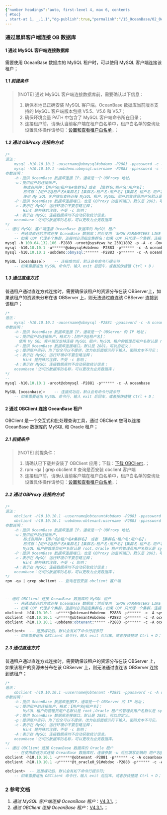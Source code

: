 ```yaml
---
{"number headings":"auto, first-level 4, max 6, contents
{ #toc}
, start-at 1, _.1.1","dg-publish":true,"permalink":"/15_OceanBase/02_OceanBase 基本操作/01_数据库连接和路由/通过黑屏客户端连接 OB 数据库/","dgPassFrontmatter":true}
---
```



### 通过黑屏客户端连接 OB 数据库

#### 1 通过 MySQL 客户端连接数据库
 需要使用 OceanBase 数据库的 MySQL 租户时，可以使用 MySQL 客户端连接该租户；

##### 1.1 前提条件
 
> [!NOTE] 通过 MySQL 客户端连接数据库前，需要确认以下信息：
> 1. 确保本地已正确安装 MySQL 客户端。OceanBase 数据库当前版本支持的 MySQL 客户端版本包括 V5.5、V5.6 和 V5.7；
> 2. 确保环境变量 PATH 中包含了 MySQL 客户端命令所在目录；
> 3. 连接租户前，请确认当前客户端在租户白名单中，租户白名单的查询及设置具体操作请参见：[设置和查看租户白名单](https://www.oceanbase.com/docs/enterprise-oceanbase-database-cn-10000000000355590)，；

##### 1.2 通过 OBProxy 连接的方式

```sql
/*
语法：
	mysql -h10.10.10.1 -uusername@obmysql#obdemo -P2883 -ppassword -c -A oceanbase
	mysql -h10.10.10.1 -uobdemo:obmysql:username -P2883 -ppassword -c -A oceanbase
参数说明：
	-h：提供 OceanBase 数据库连接 IP，通常是一个 OBProxy 地址。
	-u：提供租户的连接账户，
		格式有两种：【用户名@租户名#集群名】或者 【集群名:租户名:用户名】；
		格式有：【用户名@租户名#集群名】【集群名:租户名:用户名】【集群名-租户名-用户名】 或者 【集群名.租户名.用户名】
		使用 My SQL 客户端仅支持连接 MySQL 租户，MySQL 租户的管理员用户名默认是 root。
	-P：提供 OceanBase 数据库连接端口，也是 OBProxy 的监听端口，默认是 2883，可以自定义。
	-c：表示在 MySQL 运行环境中不要忽略注释；
		Hint 是特殊的注释，不受 -c 影响；
	-A：表示在 MySQL 连接数据库时不自动获取统计信息。
	oceanbase：访问的数据库的名称，可以更改为业务数据库
*/
-- 通过 MySQL 客户端连接 OceanBase 数据库的 MySQL 租户
	-- 先通过直连的方式连接 OceanBase 数据库；然后使用 `SHOW PARAMETERS LIKE 'cluster';` 命令来获取集群的名称；
	-- 如果 ODP 代理多个集群，连接时必须指定集群名；如果 ODP 只代理一个集群，连接时则不需指定集群名；
mysql -h 100.64.132.106 -P2883 -uroot@sys#zwy_hz_23011802 -p -A -c -Doceanbase  -- 需要输入密码，连接集群系统租户
mysql -h10.10.10.1 -u******@obmysql#obdemo -P2883 -p****** -c -A oceanbase      
mysql -h10.10.10.1 -uobdemo:obmysql:****** -P2883 -p****** -c -A oceanbase

MySQL [oceanbase]>    -- 连接成功后，默认会有命令行提示符
	-- 如果需要退出 MySQL 命令行，输入 exit 后回车，或者按快捷键 Ctrl + D；
```


##### 1.3 通过直连方式
普通租户通过直连方式连接时，需要确保该租户的资源分布在该 OBServer上，如果该租户的资源未分布在该 OBServer 上，则无法通过直连该 OBServer 连接到该租户；
 
```sql
/*
语法：
	mysql -h10.10.10.1 -uusername@obmysql -P2881 -ppassword -c -A oceanbase
参数说明：
	-h：提供 OceanBase 数据库连接 IP，通常是一个 OBServer 的 IP 地址；
	-u：提供租户的连接账户，格式为：【用户名@租户名】；
	  使用 My SQL 客户端仅支持连接 MySQL 租户，MySQL 租户的管理员用户名默认是 root；
	-P：提供 OceanBase 数据库连接端口，默认是 2881，可以自定义；
	-p：提供账户密码，为了安全可以不提供，改为在后面提示符下输入，密码文本不可见；
	-c：表示在 MySQL 运行环境中不要忽略注释；
		Hint 是特殊的注释，不受 -c 影响；
	-A：表示在 MySQL 连接数据库时不自动获取统计信息；
	oceanbase：访问的数据库的名称，可以更改为业务数据库；
*/
-- 
mysql -h10.10.10.1 -uroot@obmysql -P2881 -p****** -c -A oceanbase

MySQL [oceanbase]>    -- 连接成功后，默认会有命令行提示符
	-- 如果需要退出 MySQL 命令行，输入 exit 后回车，或者按快捷键 Ctrl + D；
```


#### 2 通过 OBClient 连接 OceanBase 租户

 OBClient 是一个交互式和批处理查询工具，通过 OBClient 您可以连接 OceanBase 数据库的 MySQL 和 Oracle 租户；
 
##### 2.1 前提条件

> [!NOTE] 前提条件：
> 1. 请确认已下载并安装了 OBClient 应用；下载：[下载 OBClient](https://open.oceanbase.com/softwareCenter/community)，；
> 	1. rpm -qa | grep obclient # 查询是否安装 obclient 客户端
> 2. 连接租户前，请确认当前客户端在租户白名单中，租户白名单的查询及设置具体操作请参见：[设置和查看租户白名单](https://www.oceanbase.com/docs/enterprise-oceanbase-database-cn-10000000000355590)，；
 
##### 2.2 通过 OBProxy 连接的方式

```sql
/*
语法：
	obclient -h10.10.10.1 -uusername@obtenant#obdemo -P2883 -ppassword -c -A oceanbase
	obclient -h10.10.10.1 -uobdemo:obtenant:username -P2883 -ppassword -c -A oceanbase
参数说明：
	-h：提供 OceanBase 数据库连接 IP，通常是一个 OBProxy 地址。
	-u：提供租户的连接账户，
		格式有两种：【用户名@租户名#集群名】 或者 【集群名:租户名:用户名】；
		格式有：【用户名@租户名#集群名】【集群名:租户名:用户名】【集群名-租户名-用户名】 或者 【集群名.租户名.用户名】
		MySQL 租户的管理员用户名默认是 root，Oracle 租户的管理员用户名默认是 sys；
	-P：提供 OceanBase 数据库连接端口，也是 OBProxy 的监听端口，默认是 2883，可以自定义；
	-c：表示在 MySQL 运行环境中不要忽略注释；
		Hint 是特殊的注释，不受 -c 影响；
	-A：表示在 MySQL 连接数据库时不自动获取统计信息；
	oceanbase：访问的数据库的名称，可以更改为业务数据库；
*/
rpm -qa | grep obclient -- 查询是否安装 obclient 客户端



-- 通过 OBClient 连接 OceanBase 数据库的 MySQL 租户
	-- 先通过直连的方式连接 OceanBase 数据库；然后使用 `SHOW PARAMETERS LIKE 'cluster';` 命令来获取集群的名称；
	-- 如果 ODP 代理多个集群，连接时必须指定集群名；如果 ODP 只代理一个集群，连接时则不需指定集群名；
obclient -h10.10.10.1 -u*****@obtenant#obdemo -P2883 -p****** -c -A sys        	
obclient -h10.10.10.1 -u*****@obtenant#obdemo -P2883 -p****** -c -A oceanbase
obclient -h10.10.10.1 -uobdemo:obtenant:***** -P2883 -p****** -c -A oceanbase

obclient>  -- 连接成功后，默认会有如下命令行提示符
	-- 如果需要退出 OBClient 命令行，输入 exit 后回车，或者按快捷键 Ctrl + D；
```


##### 2.3 通过直连方式
 普通租户通过直连方式连接时，需要确保该租户的资源分布在该 OBServer 上，如果该租户的资源未分布在该 OBServer 上，则无法通过直连该 OBServer 连接到该租户；

```sql
/*
语法：
	obclient -h10.10.10.1 -uusername@obtenant -P2881 -ppassword -c -A oceanbase
参数说明：
	-h：提供 OceanBase 数据库连接IP，通常是一个 OBServer 的 IP 地址；
	-u：提供租户的连接账户，格式：【用户名@租户名】；
		MySQL 租户的管理员用户名默认是 root；Oracle 租户的管理员用户名默认是 sys；
	-P：提供 OceanBase 数据库连接端口，默认是 2881，可以自定义。
	-p：提供账户密码，为了安全可以不提供，改为在后面提示符下输入，密码文本不可见。
	-c：表示在 MySQL 运行环境中不要忽略注释；
		Hint 是特殊的注释，不受 -c 影响；
	-A：表示在 MySQL 连接数据库时不自动获取统计信息。
	oceanbase：访问的数据库的名称，可以更改为业务数据库。
*/
-- 通过 OBClient 连接 OceanBase 数据库的 Oracle 租户
	-- 在使用直连方式连接 OceanBase 数据库时，连接参数 -u 后应填写正确的 用户名@租户名，不要指定集群名。如果在 -u 中包含了集群名，会导致连接报错；
obclient -h10.10.10.1 -u******@obtenant -P2881 -p****** -c -A oceanbase
obclient -h10.10.10.1 -u******@t_oracle0_91#obdoc -P2883 -p****** -c -A sys  

obclient>  -- 连接成功后，默认会有如下命令行提示符;
	-- 如果需要退出 OBClient 命令行，输入 exit 后回车，或者按快捷键 Ctrl + D；
```


### 2 参考文档
1. *通过 MySQL 客户端连接 OceanBase 租户*：[V4.3.1](https://www.oceanbase.com/docs/common-oceanbase-database-cn-1000000000818875)，；
2. *通过 OBClient 连接 OceanBase 租户*：[V4.3.1](https://www.oceanbase.com/docs/common-oceanbase-database-cn-1000000000818872)，；

